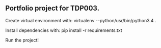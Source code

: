 Portfolio project for TDP003.
-----------------------------
Create virtual environment with:
virtualenv --python/usr/bin/python3.4 .

Install dependencies with:
pip install -r requirements.txt

Run the project!